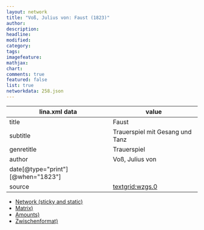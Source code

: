```yaml
---
layout: network
title: "Voß, Julius von: Faust (1823)"
author:
description:
headline:
modified:
category:
tags:
imagefeature: 
mathjax: 
chart: 
comments: true
featured: false
list: true
networkdata: 258.json
---
```

lina.xml data  | value
------------- | -------------
title|Faust
subtitle|Trauerspiel mit Gesang und Tanz
genretitle|Trauerspiel
author|Voß, Julius von
date[@type="print"][@when="1823"]|
source|[textgrid:wzgs.0](https://textgridlab.org/1.0/tgcrud-public/rest/textgrid:wzgs.0/data)



* [Network (sticky and static)](/linas/network258)
* [Matrix)](/linas/matrix258)
* [Amounts)](/linas/amount258)
* [Zwischenformat)](/linas/lina258 )
